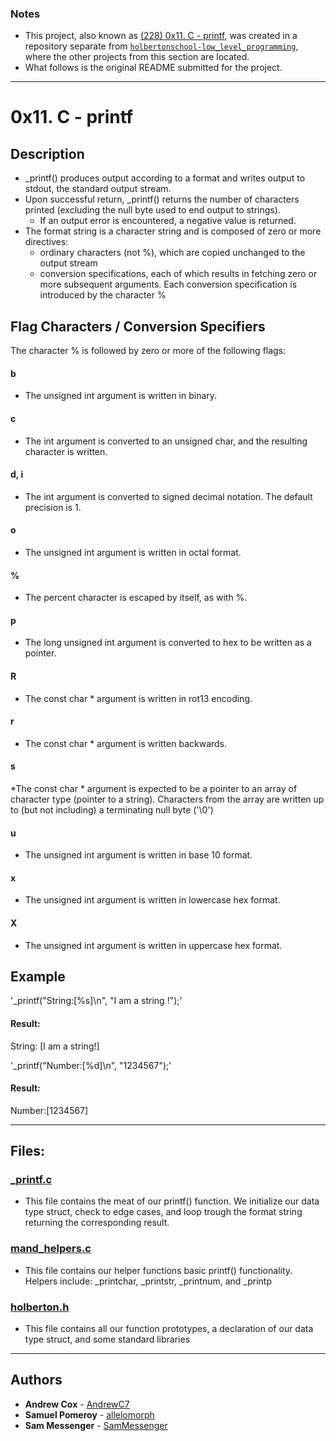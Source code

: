 ### Notes
* This project, also known as [(228) 0x11. C - printf](https://github.com/allelomorph/holbertonschool-low_level_programming/tree/master/0x11-printf), was created in a repository separate from [`holbertonschool-low_level_programming`](https://github.com/allelomorph/holbertonschool-low_level_programming), where the other projects from this section are located.
* What follows is the original README submitted for the project.

---

# 0x11. C - printf

## Description
* _printf() produces output according to a format and writes output to stdout, the standard output stream. 
* Upon successful return, _printf() returns the number of characters printed (excluding the null byte used to end output to strings).
  * If an output error is encountered, a negative value is returned.
* The format string is a character string and is composed of zero or more directives:
  * ordinary characters (not %), which are copied unchanged to the output stream
  * conversion specifications, each of which results in fetching zero or more subsequent arguments. Each conversion specification is introduced by the character %

## Flag Characters / Conversion Specifiers
The character % is followed by zero or more of the following flags:
#### b
* The unsigned int argument is written in binary.
#### c
* The int argument is converted to an unsigned char, and the resulting character is written.
#### d, i
* The int argument is converted to signed decimal notation. The default precision is 1.
#### o
* The unsigned int argument is written in octal format.
#### %
* The percent character is escaped by itself, as with \%.
#### p
* The long unsigned int argument is converted to hex to be written as a pointer.
#### R
* The const char * argument is written in rot13 encoding.
#### r
* The const char * argument is written backwards.
#### s
*The const char * argument is expected to be a pointer to an array of character type (pointer to a string). Characters from the array are written up to (but not including) a terminating null byte ('\0')
#### u
* The unsigned int argument is written in base 10 format.
#### x
* The unsigned int argument is written in lowercase hex format.
#### X
* The unsigned int argument is written in uppercase hex format.


## Example
'_printf("String:[%s]\n", "I am a string !");'
#### Result:
String: [I am a string!]


'_printf("Number:[%d]\n", "1234567");'
#### Result:
Number:[1234567]

---

## Files:
### [_printf.c](./_printf.c)
* This file contains the meat of our printf() function. We initialize our data type struct, check to edge cases, and loop trough the format string returning the corresponding result.
### [mand_helpers.c](./mand_helpers.c)
* This file contains our helper functions basic printf() functionality. Helpers include: _printchar, _printstr, _printnum, and _printp
### [holberton.h](./holberton.h)
* This file contains all our function prototypes, a declaration of our data type struct, and some standard libraries
---

## Authors
* **Andrew Cox** - [AndrewC7](https://github.com/AndrewC7)
* **Samuel Pomeroy** - [allelomorph](https://github.com/allelomorph)
* **Sam Messenger** - [SamMessenger](https://github.com/sammessenger)
